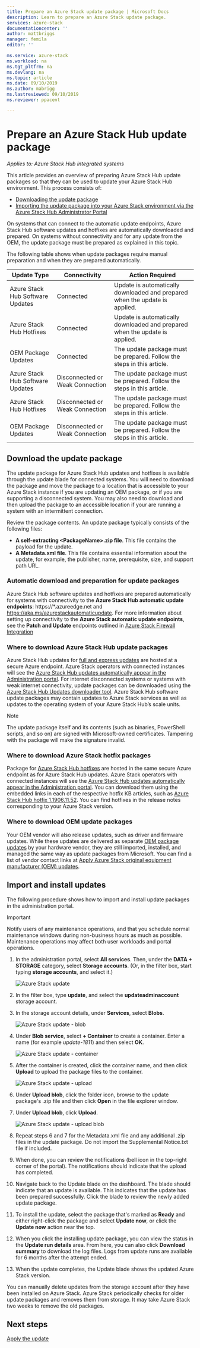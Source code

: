 ```yaml
---
title: Prepare an Azure Stack update package | Microsoft Docs
description: Learn to prepare an Azure Stack update package.
services: azure-stack
documentationcenter: ''
author: mattbriggs
manager: femila
editor: ''

ms.service: azure-stack
ms.workload: na
ms.tgt_pltfrm: na
ms.devlang: na
ms.topic: article
ms.date: 09/10/2019
ms.author: mabrigg
ms.lastreviewed: 09/10/2019
ms.reviewer: ppacent 

---
```


# Prepare an Azure Stack Hub update package

*Applies to: Azure Stack Hub integrated systems*

This article provides an overview of preparing Azure Stack Hub update packages so that they can be used to update your Azure Stack Hub  environment. This process consists of:

- [Downloading the update package](#download-the-update-package)
- [Importing the update package into your Azure Stack environment via the Azure Stack Hub Administrator Portal](#import-and-install-updates)

On systems that can connect to the automatic update endpoints, Azure Stack Hub software updates and hotfixes are automatically downloaded and prepared. On systems without connectivity and for any update from the OEM, the update package must be prepared as explained in this topic.  

The following table shows when update packages require manual preparation and when they are prepared automatically.

| Update Type | Connectivity | Action Required |
| --- | --- | --- |
| Azure Stack Hub Software Updates | Connected | Update is automatically downloaded and prepared when the update is applied. |
| Azure Stack Hub Hotfixes | Connected | Update is automatically downloaded and prepared when the update is applied. |
| OEM Package Updates | Connected | The update package must be prepared. Follow the steps in this article. |
| Azure Stack Hub Software Updates | Disconnected or Weak Connection | The update package must be prepared. Follow the steps in this article. |
| Azure Stack Hub Hotfixes | Disconnected or Weak Connection | The update package must be prepared. Follow the steps in this article. |
| OEM Package Updates | Disconnected or Weak Connection | The update package must be prepared. Follow the steps in this article. |

## Download the update package
The update package for Azure Stack Hub updates and hotfixes is available through the update blade for connected systems. You will need to download the package and move the package to a location that is accessible to your Azure Stack instance if you are updating an OEM package, or if you are supporting a disconnected system. You may also need to download and then upload the package to an accessible location if your are running a system with an intermittent connection.

Review the package contents. An update package typically consists of the following files:

-   **A self-extracting \<PackageName>.zip file**. This file contains the payload for the update.
- **A Metadata.xml file**. This file contains essential information about the update, for example, the publisher, name, prerequisite, size, and support path URL.

### Automatic download and preparation for update packages
Azure Stack Hub software updates and hotfixes are prepared automatically for systems with connectivity to the **Azure Stack Hub automatic update endpoints**: https://*.azureedge.net and https://aka.ms/azurestackautomaticupdate. For more information about setting up connectivity to the **Azure Stack automatic update endpoints**, see the **Patch and Update** endpoints outlined in [Azure Stack Firewall Integration](https://docs.microsoft.com/azure-stack/operator/azure-stack-integrate-endpoints#ports-and-urls-outbound)

### Where to download Azure Stack Hub update packages

Azure Stack Hub updates for [full and express updates](https://docs.microsoft.com/azure-stack/operator/azure-stack-updates#update-package-types) are hosted at a secure Azure endpoint. Azure Stack operators with connected instances will see the [Azure Stack Hub updates automatically appear in the Administration portal](https://docs.microsoft.com/azure-stack/operator/azure-stack-update-prepare-package#automatic-download-and-preparation-for-update-packages). For internet disconnected systems or systems with weak internet connectivity, update packages can be downloaded using the [Azure Stack Hub Updates downloader tool](https://aka.ms/azurestackupdatedownload). Azure Stack Hub software update packages may contain updates to Azure Stack services as well as updates to the operating system of your Azure Stack Hub’s scale units.

>[!NOTE]
>The update package itself and its contents (such as binaries, PowerShell scripts, and so on) are signed with Microsoft-owned certificates. Tampering with the package will make the signature invalid.​


### Where to download Azure Stack hotfix packages

Package for [Azure Stack Hub hotfixes](https://docs.microsoft.com/azure-stack/operator/azure-stack-updates#update-package-types) are hosted in the same secure Azure endpoint as for Azure Stack Hub updates. Azure Stack operators with connected instances will see the [Azure Stack Hub updates automatically appear in the Administration portal](https://docs.microsoft.com/azure-stack/operator/azure-stack-update-prepare-package#automatic-download-and-preparation-for-update-packages). You can download them using the embedded links in each of the respective hotfix KB articles, such as [Azure Stack Hub hotfix 1.1906.11.52](https://support.microsoft.com/help/4515650). You can find hotfixes in the release notes corresponding to your Azure Stack version.

### Where to download OEM update packages
Your OEM vendor will also release updates, such as driver and firmware updates. While these updates are delivered as separate [OEM package updates](https://docs.microsoft.com/azure-stack/operator/azure-stack-updates#update-package-types) by your hardware vendor, they are still imported, installed, and managed the same way as update packages from Microsoft. You can find a list of vendor contact links at [Apply Azure Stack original equipment manufacturer (OEM) updates](https://docs.microsoft.com/azure-stack/operator/azure-stack-update-oem#oem-contact-information).

## Import and install updates

The following procedure shows how to import and install update packages in the administration portal.

> [!Important]  
> Notify users of any maintenance operations, and that you schedule normal maintenance windows during non-business hours as much as possible. Maintenance operations may affect both user workloads and portal operations.

1.  In the administration portal, select **All services**. Then, under the **DATA + STORAGE** category, select **Storage accounts**. (Or, in the filter box, start typing **storage accounts**, and select it.)

    ![Azure Stack update](./media/azure-stack-update-prepare-package/image1.png) 

1.  In the filter box, type **update**, and select the **updateadminaccount** storage account.

2.  In the storage account details, under **Services**, select **Blobs**.

    ![Azure Stack update - blob](./media/azure-stack-update-prepare-package/image2.png)

1.  Under **Blob service**, select **+ Container** to create a container. Enter a name (for example *update-1811*) and then select **OK**.

    ![Azure Stack update - container](./media/azure-stack-update-prepare-package/image3.png)

1.  After the container is created, click the container name, and then click **Upload** to upload the package files to the container.

    ![Azure Stack update - upload](./media/azure-stack-update-prepare-package/image4.png)

1.  Under **Upload blob**, click the folder icon, browse to the update package's .zip file and then click **Open** in the file explorer window.

2.  Under **Upload blob**, click **Upload**.

    ![Azure Stack update - upload blob](./media/azure-stack-update-prepare-package/image5.png)

1.  Repeat steps 6 and 7 for the Metadata.xml file and any additional .zip files in the update package. Do not import the Supplemental Notice.txt file if included.

2.  When done, you can review the notifications (bell icon in the top-right corner of the portal). The notifications should indicate that the upload has completed.

3.  Navigate back to the Update blade on the dashboard. The blade should indicate that an update is available. This indicates that the update has been prepared successfully. Click the blade to review the newly added update package.

4.  To install the update, select the package that's marked as **Ready** and either right-click the package and select **Update now**, or click the **Update now** action near the top.

5.  When you click the installing update package, you can view the status in the **Update run details** area. From here, you can also click **Download summary** to download the log files. Logs from update runs are available for 6 months after the attempt ended.

6.  When the update completes, the Update blade shows the updated Azure Stack version.

You can manually delete updates from the storage account after they have been installed on Azure Stack. Azure Stack periodically checks for older update packages and removes them from storage. It may take Azure Stack two weeks to remove the old packages.

## Next steps

[Apply the update](azure-stack-apply-updates.md)
